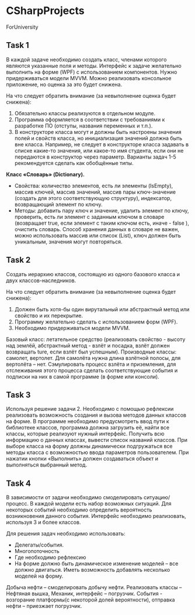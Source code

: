 # CSharpProjects
ForUniversity

## Task 1
В каждой задаче необходимо создать класс, членами которого являются указанные поля и методы. Интерфейс к задаче желательно выполнить на форме (WPF) с использованием компонентов. Нужно придерживаться модели MVVM. Можно реализовать консольное приложение, но оценка за это будет снижена.

На что следует обратить внимание (за невыполнение оценка будет снижена): 

1. Обязательно классы реализуются в отдельном модуле. 
2. Программа оформляется в соответствии с требованиями к разработке ПО (отступы, названия переменных и т.п.). 
3. В конструкторе класса могут и должны быть настроены значения полей и свойств класса, но инициализация значений должна быть вне класса. Например, не следует в конструкторе класса задавать в списке какие-то значения, или какое-то имя студента, если они не передаются в конструктор через параметр.
Варианты задач 1-5 рекомендуется сделать как обобщённые типы.


**Класс «Словарь» (Dictionary).**
- Свойства: количество элементов, есть ли элементы (IsEmpty), массив ключей, массив значений, массив пары ключ-значение (создать для этого соответствующую структуру), индексатор, возвращающий элемент по ключу.
- Методы: добавить пару ключ и значение, удалить элемент по ключу, проверить, есть ли элемент с заданным ключом в словаре (возвращает true, если элемент с таким ключом есть, иначе - false ), очистить словарь. Способ хранения данных в словаре не важен, можно использовать массив или список (List), ключ должен быть уникальным, значения могут повторяться.



## Task 2

Создать иерархию классов, состоящую из одного базового класса и двух классов-наследников. 

На что следует обратить внимание (за невыполнение оценка будет снижена): 

1. Должен быть хотя-бы один вирутальный или абстрактный метод или свойство и их перекрытие.
2. Программу желательно сделать с использованием форм (WPF).
3. Необходимо придерживаться модели MVVM.

Базовый класс: летательное средство (реализовать свойство - высоту над землёй, абстрактный метод - взлёт и посадка, взлёт должен возвращать ture, если взлёт был успешным).
Производные классы: самолет, вертолет. Для самолёта нужна длина взлётной полосы, для вертолёта – нет. Сэмулировать процесс взлёта и приземления, для отслеживания этого процесса сделать соответствующие события и подписки на них в самой программе (в форме или консоли).


## Task 3
Используя решение задачи 2. Необходимо с помощью рефлексии реализовать возможность создания  и вызова методов данных классов на форме. В программе необходимо предусмотреть ввод пути к библиотеке классов, программа должна загрузить её, найти все классы, которые реализуют нужный интерфейс.  Получить всю информацию о данных классах, вывести список названий классов. При выборе класса на форму должны динамически подгружаться все методы класса с возможностью ввода параметров пользователем. При нажатии кнопки «Выполнить» должен создаваться объект и выполняться выбранный метод.

## Task 4
В зависимости от задачи необходимо смоделировать ситуацию/процесс. В каждой модели есть набор возможных ситуаций. Для некоторых событий необходимо определить вероятность возникновения данного события. Интерфейс необходимо реализовать, используя 3 и более классов.

Для решения задач необходимо использовать:

- Делегаты/события.
- Многопоточность
- Где необходимо рефлексию
- На форме должно быть динамическое изменение моделей – все должно двигаться. Иметь возможность добавлять несколько моделей на форму.


Добыча нефти – смоделировать добычу нефти. Реализовать классы – Нефтяная вышка, Механик, интерфейс – погрузчик. События - возгорание платформы(с некоторой долей вероятности), отправка нефти – приезжает погрузчик.
